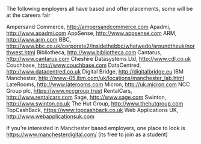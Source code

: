 The following employers all have  based and offer placements, some will be at the careers fair

Ampersand Commerce, http://ampersandcommerce.com
Apadmi, http://www.apadmi.com
AppSense, http://www.appsense.com
ARM, http://www.arm.com
BBC, http://www.bbc.co.uk/corporate2/insidethebbc/whatwedo/aroundtheuk/northwest.html
Bibliotheca, http://www.bibliotheca.com
Cantarus, http://www.cantarus.com
Cheshire Datasystems Ltd, http://www.cdl.co.uk
Couchbase, http://www.couchbase.com
DataCentred, http://www.datacentred.co.uk
Digital Bridge, http://digitalbridge.eu
IBM Manchester, http://www-05.ibm.com/uk/locations/manchester_lab.html
LateRooms, http://www.laterooms.com
Micron, http://uk.micron.com
NCC Group plc, https://www.nccgroup.trust
RentalCars, http://www.rentalcars.com
Sage, http://www.sage.com
Swinton, http://www.swinton.co.uk
The Hut Group, http://www.thehutgroup.com
TopCashBack, https://www.topcashback.co.uk
Web Applications UK, http://www.webapplicationsuk.com

If you’re interested in Manchester based employers, one place to look is https://www.manchesterdigital.com/ (its free to join as a student)
